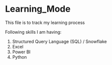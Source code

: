 # Learning_Mode
This file is to track my learning process

Following skills I am having:
1. Structured Query Language (SQL) / Snowflake
2. Excel
3. Power BI
4. Python
